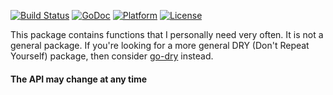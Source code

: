 [![Build Status](https://travis-ci.org/alexdreptu/utils-go.svg?branch=master)](https://travis-ci.org/alexdreptu/utils-go)
[![GoDoc](https://godoc.org/github.com/alexdreptu/utils-go?status.svg)](https://godoc.org/github.com/alexdreptu/utils-go)
[![Platform](https://img.shields.io/badge/platform-Linux-5272b4.svg)](https://www.linuxfoundation.org/)
[![License](https://img.shields.io/badge/license-MIT-5272b4.svg)](https://github.com/alexdreptu/utils-go/blob/master/LICENSE)

This package contains functions that I personally need very often. It is not a general package. If you're looking for a more general DRY (Don't Repeat Yourself) package, then consider [go-dry](https://github.com/ungerik/go-dry) instead.

#### The API may change at any time
